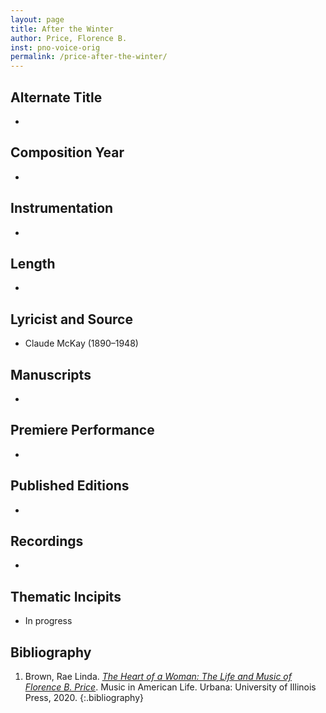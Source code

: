 ```yaml
---
layout: page
title: After the Winter
author: Price, Florence B.
inst: pno-voice-orig
permalink: /price-after-the-winter/
---
```


## Alternate Title
- 

## Composition Year
- 

## Instrumentation
- 

## Length
- 

## Lyricist and Source
- Claude McKay (1890&ndash;1948)

## Manuscripts
- 

## Premiere Performance
- 

## Published Editions
- 

## Recordings
- 

## Thematic Incipits
- In progress

## Bibliography
1. Brown, Rae Linda. <a href="https://www.worldcat.org/title/1122800180" target="_blank">*The Heart of a Woman: The Life and Music of Florence B. Price*</a>. Music in American Life. Urbana: University of Illinois Press, 2020.
{:.bibliography}
